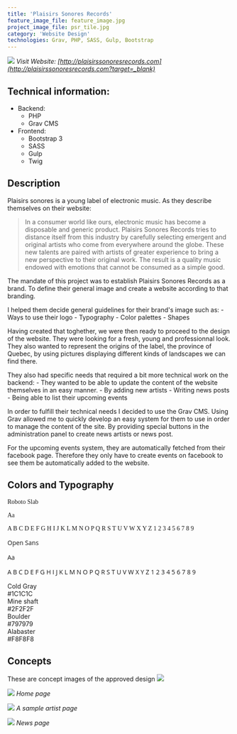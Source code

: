 ```yaml
---
title: 'Plaisirs Sonores Records'
feature_image_file: feature_image.jpg
project_image_file: psr_tile.jpg
category: 'Website Design'
technologies: Grav, PHP, SASS, Gulp, Bootstrap
---
```


![](psr_devices.png)
*Visit Website: [http://plaisirssonoresrecords.com](http://plaisirssonoresrecords.com?target=_blank)*

## Technical information:
- Backend: 
    - PHP
    - Grav CMS
- Frontend: 
    - Bootstrap 3
    - SASS
    - Gulp
    - Twig


## Description
Plaisirs sonores is a young label of electronic music. As they describe themselves on their website:

> In a consumer world like ours, electronic music has become a disposable and generic product. Plaisirs Sonores Records tries to distance itself from this industry by carefully selecting emergent and original artists who come from everywhere around the globe. These new talents are paired with artists of greater experience to bring a new perspective to their original work. The result is a quality music endowed with emotions that cannot be consumed as a simple good.

The mandate of this project was to establish Plaisirs Sonores Records as a brand. To define their general image and create a website according to that branding.

I helped them decide general guidelines for their brand's image such as:
    - Ways to use their logo
    - Typography
    - Color palettes
    - Shapes

Having created that toghether, we were then ready to proceed to the design of the website. They were looking for a fresh, young and professionnal look. They also wanted to represent the origins of the label, the province of Quebec, by using pictures displaying different kinds of landscapes we can find there.

They also had specific needs that required a bit more technical work on the backend:
    - They wanted to be able to update the content of the website themselves in an easy manner.
        - By adding new artists
        - Writing news posts
        - Being able to list their upcoming events

In order to fulfill their technical needs I decided to use the Grav CMS. Using Grav allowed me to quickly develop
an easy system for them to use in order to manage the content of the site. By providing special buttons in the administration panel to 
create news artists or news post.

For the upcoming events system, they are automatically fetched from their facebook page. Therefore they only have to create events on facebook
to see them be automatically added to the website.

## Colors and Typography

<div class="row">
    <div class="col-md-6 font-view" data-aos="fade-right" style="font-family: 'Roboto Slab' !important" >
        <p class="font-name">Roboto Slab</p>
        <p class="font-demo">Aa</p>
        <p class="font-alphabet">A B C D E F G H I J K L M N O P Q R S T U V W X Y Z 1 2 3 4 5 6 7 8 9</p>
    </div>
    <div class="col-md-6 font-view" data-aos="fade-right" style="font-family: 'Open Sans' !important" >
        <p class="font-name">Open Sans</p>
        <p class="font-demo">Aa</p>
        <p class="font-alphabet">A B C D E F G H I J K L M N O P Q R S T U V W X Y Z 1 2 3 4 5 6 7 8 9</p>
    </div>
</div>

<div class="row">
    <div class="col-md-3 color-view" data-aos="fade-right">
        <div class="color-patch" style="background-color: #1C1C1C;"></div>
        <div class="color-name">Cold Gray</div>
        <div class="color-code">#1C1C1C</div>
    </div>
    <div class="col-md-3 color-view" data-aos="fade-right">
        <div class="color-patch" style="background-color: #2F2F2F;"></div>
        <div class="color-name">Mine shaft</div>
        <div class="color-code">#2F2F2F</div>
    </div>
    <div class="col-md-3 color-view" data-aos="fade-right">
        <div class="color-patch" style="background-color: #797979;"></div>
        <div class="color-name">Boulder</div>
        <div class="color-code">#797979</div>
    </div>
    <div class="col-md-3 color-view" data-aos="fade-right">
        <div class="color-patch" style="background-color: #F8F8F8;"></div>
        <div class="color-name">Alabaster</div>
        <div class="color-code">#F8F8F8</div>
    </div>
</div>



## Concepts
These are concept images of the approved design
![](laptip.jpg)

![](homepage.jpg)
*Home page*

![](artist_view.jpg)
*A sample artist page*

![](news_page.jpg)
*News page*
